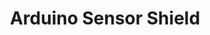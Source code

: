 ---
layout: default
modal-id: 10
img: SensorShield.png
alt: image-alt
project-date: Spring 2021 
category: PCB Design
title: Arduino Sensor Shield
objective: To design a shield for the Arduino R3 for teaching surface mount soldering and as a tool for software development.
details: We initially planned to use a 9-axis imu, a barometer, and a Micro SD card reader. Due to supply chain issues, I used a LIS2DE12 3-axis accelerometer and an MS5607 barometer. The sensors were connected with I2C.
results: A few fully functioning sensor shields were assembled with newer club members, though it proved more challenging to build up than anticipated due to the tiny accelerometer. Even the more experienced members of the club such as myself had trouble. The shields proved useful for developing Arduino-based flight control software with data logging.
---